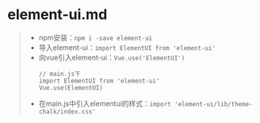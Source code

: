 # element-ui.md
>* npm安装：```npm i -save element-ui```  
>* 导入element-ui：```import ElementUI from 'element-ui'```  
>* 向vue引入element-ui：```Vue.use('ElementUI')```  
>   ```
>   // main.js下
>   import ElementUI from 'element-ui'
>   Vue.use(ElementUI)
>   ```
>* 在main.js中引入elementui的样式：```import 'element-ui/lib/theme-chalk/index.css'```  
